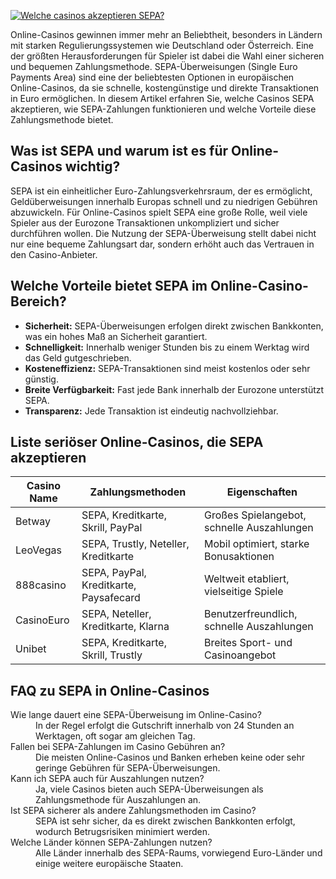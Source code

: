 [![Welche casinos akzeptieren SEPA?](https://123-caf.pages.dev/gitsignup.png)](https://vrmoo.ru/Bt82HjjY)

<p>Online-Casinos gewinnen immer mehr an Beliebtheit, besonders in Ländern mit starken Regulierungssystemen wie Deutschland oder Österreich. Eine der größten Herausforderungen für Spieler ist dabei die Wahl einer sicheren und bequemen Zahlungsmethode. SEPA-Überweisungen (Single Euro Payments Area) sind eine der beliebtesten Optionen in europäischen Online-Casinos, da sie schnelle, kostengünstige und direkte Transaktionen in Euro ermöglichen. In diesem Artikel erfahren Sie, welche Casinos SEPA akzeptieren, wie SEPA-Zahlungen funktionieren und welche Vorteile diese Zahlungsmethode bietet.</p>  <h2>Was ist SEPA und warum ist es für Online-Casinos wichtig?</h2> <p>SEPA ist ein einheitlicher Euro-Zahlungsverkehrsraum, der es ermöglicht, Geldüberweisungen innerhalb Europas schnell und zu niedrigen Gebühren abzuwickeln. Für Online-Casinos spielt SEPA eine große Rolle, weil viele Spieler aus der Eurozone Transaktionen unkompliziert und sicher durchführen wollen. Die Nutzung der SEPA-Überweisung stellt dabei nicht nur eine bequeme Zahlungsart dar, sondern erhöht auch das Vertrauen in den Casino-Anbieter.</p>  <h2>Welche Vorteile bietet SEPA im Online-Casino-Bereich?</h2> <ul>   <li><strong>Sicherheit:</strong> SEPA-Überweisungen erfolgen direkt zwischen Bankkonten, was ein hohes Maß an Sicherheit garantiert.</li>   <li><strong>Schnelligkeit:</strong> Innerhalb weniger Stunden bis zu einem Werktag wird das Geld gutgeschrieben.</li>   <li><strong>Kosteneffizienz:</strong> SEPA-Transaktionen sind meist kostenlos oder sehr günstig.</li>   <li><strong>Breite Verfügbarkeit:</strong> Fast jede Bank innerhalb der Eurozone unterstützt SEPA.</li>   <li><strong>Transparenz:</strong> Jede Transaktion ist eindeutig nachvollziehbar.</li> </ul>  <h2>Liste seriöser Online-Casinos, die SEPA akzeptieren</h2> <table>   <thead>     <tr>       <th>Casino Name</th>       <th>Zahlungsmethoden</th>       <th>Eigenschaften</th>     </tr>   </thead>   <tbody>     <tr>       <td>Betway</td>       <td>SEPA, Kreditkarte, Skrill, PayPal</td>       <td>Großes Spielangebot, schnelle Auszahlungen</td>     </tr>     <tr>       <td>LeoVegas</td>       <td>SEPA, Trustly, Neteller, Kreditkarte</td>       <td>Mobil optimiert, starke Bonusaktionen</td>     </tr>     <tr>       <td>888casino</td>       <td>SEPA, PayPal, Kreditkarte, Paysafecard</td>       <td>Weltweit etabliert, vielseitige Spiele</td>     </tr>     <tr>       <td>CasinoEuro</td>       <td>SEPA, Neteller, Kreditkarte, Klarna</td>       <td>Benutzerfreundlich, schnelle Auszahlungen</td>     </tr>     <tr>       <td>Unibet</td>       <td>SEPA, Kreditkarte, Skrill, Trustly</td>       <td>Breites Sport- und Casinoangebot</td>     </tr>   </tbody> </table>  <h2>FAQ zu SEPA in Online-Casinos</h2>  <dl>   <dt>Wie lange dauert eine SEPA-Überweisung im Online-Casino?</dt>   <dd>In der Regel erfolgt die Gutschrift innerhalb von 24 Stunden an Werktagen, oft sogar am gleichen Tag.</dd>    <dt>Fallen bei SEPA-Zahlungen im Casino Gebühren an?</dt>   <dd>Die meisten Online-Casinos und Banken erheben keine oder sehr geringe Gebühren für SEPA-Überweisungen.</dd>    <dt>Kann ich SEPA auch für Auszahlungen nutzen?</dt>   <dd>Ja, viele Casinos bieten auch SEPA-Überweisungen als Zahlungsmethode für Auszahlungen an.</dd>    <dt>Ist SEPA sicherer als andere Zahlungsmethoden im Casino?</dt>   <dd>SEPA ist sehr sicher, da es direkt zwischen Bankkonten erfolgt, wodurch Betrugsrisiken minimiert werden.</dd>    <dt>Welche Länder können SEPA-Zahlungen nutzen?</dt>   <dd>Alle Länder innerhalb des SEPA-Raums, vorwiegend Euro-Länder und einige weitere europäische Staaten.</dd> </dl>